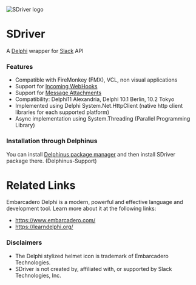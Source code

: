 ![SDriver logo](https://www.andreamagni.eu/images/SDriver.png)
# SDriver
A [Delphi](https://www.embarcadero.com/products/delphi) wrapper for [Slack](https://slack.com/) API

### Features
* Compatible with FireMonkey (FMX), VCL, non visual applications
* Support for [Incoming WebHooks](https://api.slack.com/incoming-webhooks)
* Support for [Message Attachments](https://api.slack.com/docs/message-attachments)
* Compatibility: Delphi11 Alexandria, Delphi 10.1 Berlin, 10.2 Tokyo
* Implemented using Delphi System.Net.HttpClient (native http client libraries for each supported platform)
* Async implementation using System.Threading (Parallel Programming Library)


### Installation through Delphinus
You can install [Delphinus package manager](https://github.com/Memnarch/Delphinus/wiki/Installing-Delphinus) and then install SDriver package there. (Delphinus-Support)

# Related Links
Embarcadero Delphi is a modern, powerful and effective language and development tool. Learn more about it at the following links:
 * https://www.embarcadero.com/
 * https://learndelphi.org/

### Disclaimers
* The Delphi stylized helmet icon is trademark of Embarcadero Technologies.
* SDriver is not created by, affiliated with, or supported by Slack Technologies, Inc.

